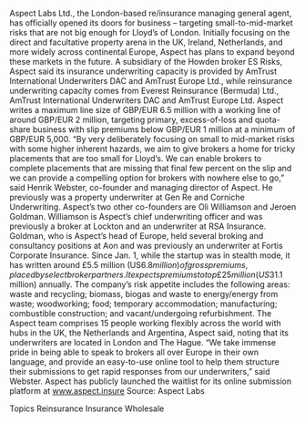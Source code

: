 Aspect Labs Ltd., the London-based re/insurance managing general agent, has officially opened its doors for business – targeting small-to-mid-market risks that are not big enough for Lloyd’s of London.
Initially focusing on the direct and facultative property arena in the UK, Ireland, Netherlands, and more widely across continental Europe, Aspect has plans to expand beyond these markets in the future.
A subsidiary of the Howden broker ES Risks, Aspect said its insurance underwriting capacity is provided by AmTrust International Underwriters DAC and AmTrust Europe Ltd., while reinsurance underwriting capacity comes from Everest Reinsurance (Bermuda) Ltd., AmTrust International Underwriters DAC and AmTrust Europe Ltd.
Aspect writes a maximum line size of GBP/EUR 6.5 million with a working line of around GBP/EUR 2 million, targeting primary, excess-of-loss and quota-share business with slip premiums below GBP/EUR 1 million at a minimum of GBP/EUR 5,000.
“By very deliberately focusing on small to mid-market risks with some higher inherent hazards, we aim to give brokers a home for tricky placements that are too small for Lloyd’s. We can enable brokers to complete placements that are missing that final few percent on the slip and we can provide a compelling option for brokers with nowhere else to go,” said Henrik Webster, co-founder and managing director of Aspect. He previously was a property underwriter at Gen Re and Corniche Underwriting.
Aspect’s two other co-founders are Oli Williamson and Jeroen Goldman. Williamson is Aspect’s chief underwriting officer and was previously a broker at Lockton and an underwriter at RSA Insurance. Goldman, who is Aspect’s head of Europe, held several broking and consultancy positions at Aon and was previously an underwriter at Fortis Corporate Insurance.
Since Jan. 1, while the startup was in stealth mode, it has written around £5.5 million (US$6.8 million) of gross premiums, placed by select broker partners. It expects premiums to top £25 million (US$31.1 million) annually.
The company’s risk appetite includes the following areas: waste and recycling; biomass, biogas and waste to energy/energy from waste; woodworking; food; temporary accommodation; manufacturing; combustible construction; and vacant/undergoing refurbishment.
The Aspect team comprises 15 people working flexibly across the world with hubs in the UK, the Netherlands and Argentina, Aspect said, noting that its underwriters are located in London and The Hague.
“We take immense pride in being able to speak to brokers all over Europe in their own language, and provide an easy-to-use online tool to help them structure their submissions to get rapid responses from our underwriters,” said Webster.
Aspect has publicly launched the waitlist for its online submission platform at www.aspect.insure
Source: Aspect Labs

Topics
Reinsurance
Insurance Wholesale
